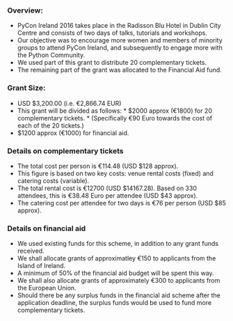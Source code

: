 
### Overview: 
* PyCon Ireland 2016 takes place in the Radisson Blu Hotel in Dublin City Centre and consists of two days of talks, tutorials and workshops.  
* Our objective was to encourage more women and members of minority groups to attend PyCon Ireland, and subsequently to engage more with the Python Community. 
* We used part of this grant to distribute 20 complementary tickets.
* The remaining part of the grant was allocated to the Financial Aid fund.


### Grant Size: 
* USD $3,200.00  (i.e. €2,866.74 EUR)
* This grant will be divided as follows:
       *  $2000 approx (€1800) for 20 complementary tickets.
       * (Specifically €90 Euro towards the cost of each of the 20 tickets.)
* $1200 approx (€1000) for financial aid.

### Details on complementary tickets 
 * The total cost per person is €114.48 (USD $128 approx).
 * This figure is based on two key costs: venue rental costs (fixed) and catering costs (variable).
 * The total rental cost is €12700 (USD $14167.28). Based on 330 attendees, this is €38.48 Euro per attendee (USD $43 approx).
 * The catering cost per attendee for two days is €76 per person (USD $85 approx).

### Details on financial aid
 * We used existing funds for this scheme, in addition to any grant funds received.
 * We shall allocate grants of approximatley €150 to applicants from the Island of Ireland. 
 * A minimum of 50% of the financial aid budget will be spent this way.
 * We shall also allocate grants of approximately €300 to applicants from the European Union. 
 * Should there be any surplus funds in the financial aid scheme after the application deadline, the surplus funds would be used to fund more complementary tickets.


